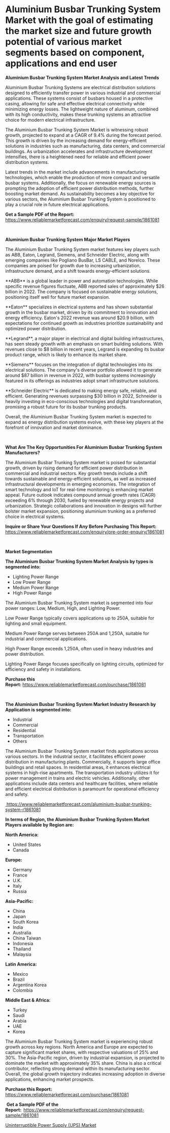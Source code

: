 <p><h1>Aluminium Busbar Trunking System Market with the goal of estimating the market size and future growth potential of various market segments based on component, applications and end user</h1></p><p><strong>Aluminium Busbar Trunking System Market Analysis and Latest Trends</strong></p>
<p><p>Aluminium Busbar Trunking Systems are electrical distribution solutions designed to efficiently transfer power in various industrial and commercial applications. These systems consist of busbars housed in a protective casing, allowing for safe and effective electrical connectivity while minimizing energy losses. The lightweight nature of aluminum, combined with its high conductivity, makes these trunking systems an attractive choice for modern electrical infrastructure.</p><p>The Aluminium Busbar Trunking System Market is witnessing robust growth, projected to expand at a CAGR of 9.4% during the forecast period. This growth is driven by the increasing demand for energy-efficient solutions in industries such as manufacturing, data centers, and commercial buildings. As urbanization accelerates and infrastructure development intensifies, there is a heightened need for reliable and efficient power distribution systems.</p><p>Latest trends in the market include advancements in manufacturing technologies, which enable the production of more compact and versatile busbar systems. Additionally, the focus on renewable energy sources is prompting the adoption of efficient power distribution methods, further boosting market demand. As sustainability becomes a key objective for various sectors, the Aluminium Busbar Trunking System is positioned to play a crucial role in future electrical applications.</p></p>
<p><strong>Get a Sample PDF of the Report:&nbsp;</strong> <a href="https://www.reliablemarketforecast.com/enquiry/request-sample/1861081?utm_campaign=3307&utm_medium=2&utm_source=Github&utm_content=ia&utm_term=07042025&utm_id=aluminium-busbar-trunking-system">https://www.reliablemarketforecast.com/enquiry/request-sample/1861081</a></p>
<p>&nbsp;</p>
<p><strong>Aluminium Busbar Trunking System Major Market Players</strong></p>
<p><p>The Aluminium Busbar Trunking System market features key players such as ABB, Eaton, Legrand, Siemens, and Schneider Electric, along with emerging companies like Pogliano BusBar, LS CABLE, and Norelco. These companies are poised for growth due to increasing urbanization, infrastructure demand, and a shift towards energy-efficient solutions.</p><p>**ABB** is a global leader in power and automation technologies. While specific revenue figures fluctuate, ABB reported sales of approximately $26 billion in 2022. The company is focused on sustainable energy solutions, positioning itself well for future market expansion.</p><p>**Eaton** specializes in electrical systems and has shown substantial growth in the busbar market, driven by its commitment to innovation and energy efficiency. Eaton's 2022 revenue was around $20.9 billion, with expectations for continued growth as industries prioritize sustainability and optimized power distribution.</p><p>**Legrand**, a major player in electrical and digital building infrastructures, has seen steady growth with an emphasis on smart building solutions. With revenues close to $8 billion in recent years, Legrand is expanding its busbar product range, which is likely to enhance its market share.</p><p>**Siemens** focuses on the integration of digital technologies into its electrical solutions. The company's diverse portfolio allowed it to generate around $87 billion in revenue in 2022, with busbar systems increasingly featured in its offerings as industries adopt smart infrastructure solutions.</p><p>**Schneider Electric** is dedicated to making energy safe, reliable, and efficient. Generating revenues surpassing $30 billion in 2022, Schneider is heavily investing in eco-conscious technologies and digital transformation, promising a robust future for its busbar trunking products.</p><p>Overall, the Aluminium Busbar Trunking System market is expected to expand as energy distribution systems evolve, with these key players at the forefront of innovation and market dominance.</p></p>
<p>&nbsp;</p>
<p><strong>What Are The Key Opportunities For Aluminium Busbar Trunking System Manufacturers?</strong></p>
<p><p>The Aluminium Busbar Trunking System market is poised for substantial growth, driven by rising demand for efficient power distribution in commercial and industrial sectors. Key growth trends include a shift towards sustainable and energy-efficient solutions, as well as increased infrastructural developments in emerging economies. The integration of smart technology and IoT for real-time monitoring is enhancing market appeal. Future outlook indicates compound annual growth rates (CAGR) exceeding 6% through 2030, fueled by renewable energy projects and urbanization. Strategic collaborations and innovation in designs will further bolster market expansion, positioning aluminium trunking as a preferred choice in electrical systems.</p></p>
<p><strong>Inquire or Share Your Questions If Any Before Purchasing This Report:</strong> <a href="https://www.reliablemarketforecast.com/enquiry/pre-order-enquiry/1861081?utm_campaign=3307&utm_medium=2&utm_source=Github&utm_content=ia&utm_term=07042025&utm_id=aluminium-busbar-trunking-system">https://www.reliablemarketforecast.com/enquiry/pre-order-enquiry/1861081</a></p>
<p>&nbsp;</p>
<p><strong>Market Segmentation</strong></p>
<p><strong>The Aluminium Busbar Trunking System Market Analysis by types is segmented into:</strong></p>
<p><ul><li>Lighting Power Range</li><li>Low Power Range</li><li>Medium Power Range</li><li>High Power Range</li></ul></p>
<p><p>The Aluminium Busbar Trunking System market is segmented into four power ranges: Low, Medium, High, and Lighting Power. </p><p>Low Power Range typically covers applications up to 250A, suitable for lighting and small equipment. </p><p>Medium Power Range serves between 250A and 1,250A, suitable for industrial and commercial applications. </p><p>High Power Range exceeds 1,250A, often used in heavy industries and power distribution. </p><p>Lighting Power Range focuses specifically on lighting circuits, optimized for efficiency and safety in installations.</p></p>
<p><strong>Purchase this Report:&nbsp;</strong><a href="https://www.reliablemarketforecast.com/purchase/1861081?utm_campaign=3307&utm_medium=2&utm_source=Github&utm_content=ia&utm_term=07042025&utm_id=aluminium-busbar-trunking-system">https://www.reliablemarketforecast.com/purchase/1861081</a></p>
<p>&nbsp;</p>
<p><strong>The Aluminium Busbar Trunking System Market Industry Research by Application is segmented into:</strong></p>
<p><ul><li>Industrial</li><li>Commercial</li><li>Residential</li><li>Transportation</li><li>Others</li></ul></p>
<p><p>The Aluminium Busbar Trunking System market finds applications across various sectors. In the industrial sector, it facilitates efficient power distribution in manufacturing plants. Commercially, it supports large office buildings and retail spaces. In residential areas, it enhances electrical systems in high-rise apartments. The transportation industry utilizes it for power management in trains and electric vehicles. Additionally, other applications include data centers and healthcare facilities, where reliable and efficient electrical distribution is paramount for operational efficiency and safety.</p></p>
<p><a href="https://www.reliablemarketforecast.com/aluminium-busbar-trunking-system-r1861081?utm_campaign=3307&utm_medium=2&utm_source=Github&utm_content=ia&utm_term=07042025&utm_id=aluminium-busbar-trunking-system">&nbsp;https://www.reliablemarketforecast.com/aluminium-busbar-trunking-system-r1861081</a></p>
<p><strong>In terms of Region, the Aluminium Busbar Trunking System Market Players available by Region are:</strong></p>
<p>
    <p> <strong> North America: </strong>
        <ul>
            <li>United States</li>
            <li>Canada</li>
        </ul>
        </p> 
    <p> <strong> Europe: </strong>
        <ul>
            <li>Germany</li>
            <li>France</li>
            <li>U.K.</li>
            <li>Italy</li>
            <li>Russia</li>
        </ul>
        </p> 
    <p> <strong> Asia-Pacific: </strong>
        <ul>
            <li>China</li>
            <li>Japan</li>
            <li>South Korea</li>
            <li>India</li>
            <li>Australia</li>
            <li>China Taiwan</li>
            <li>Indonesia</li>
            <li>Thailand</li>
            <li>Malaysia</li>
        </ul>
        </p> 
    <p> <strong> Latin America: </strong>
        <ul>
            <li>Mexico</li>
            <li>Brazil</li>
            <li>Argentina Korea</li>
            <li>Colombia</li>
        </ul>
        </p> 
    <p> <strong> Middle East & Africa: </strong>
        <ul>
            <li>Turkey</li>
            <li>Saudi</li>
            <li>Arabia</li>
            <li>UAE</li>
            <li>Korea</li>
        </ul>
    </p>
    </p>
<p><p>The Aluminium Busbar Trunking System market is experiencing robust growth across key regions. North America and Europe are expected to capture significant market shares, with respective valuations of 25% and 30%. The Asia-Pacific region, driven by industrial expansion, is projected to dominate the market with approximately 35% share. China is also a critical contributor, reflecting strong demand within its manufacturing sector. Overall, the global growth trajectory indicates increasing adoption in diverse applications, enhancing market prospects.</p></p>
<p><strong>Purchase this Report: </strong><a href="https://www.reliablemarketforecast.com/purchase/1861081?utm_campaign=3307&utm_medium=2&utm_source=Github&utm_content=ia&utm_term=07042025&utm_id=aluminium-busbar-trunking-system">https://www.reliablemarketforecast.com/purchase/1861081</a></p>
<p>&nbsp;<strong>Get a Sample PDF of the Report:&nbsp;&nbsp;</strong><a href="https://www.reliablemarketforecast.com/enquiry/request-sample/1861081?utm_campaign=3307&utm_medium=2&utm_source=Github&utm_content=ia&utm_term=07042025&utm_id=aluminium-busbar-trunking-system">https://www.reliablemarketforecast.com/enquiry/request-sample/1861081</a></p>
<p><strong></strong></p>
<p><p><a href="https://github.com/sirayedantte/Market-Research-Report-List-1/blob/main/uninterruptible-power-supply-ups-market.md?utm_campaign=3307&utm_medium=2&utm_source=Github&utm_content=ia&utm_term=07042025&utm_id=aluminium-busbar-trunking-system">Uninterruptible Power Supply (UPS) Market</a></p></p>